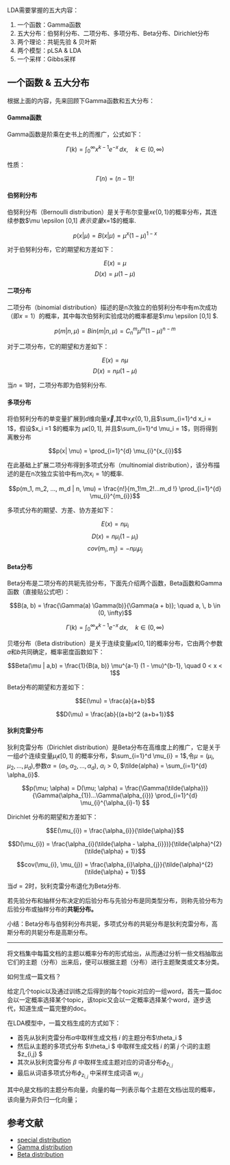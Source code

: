 

LDA需要掌握的五大内容：

1. 一个函数：Gamma函数
2. 五大分布：伯努利分布、二项分布、多项分布、Beta分布、Dirichlet分布
3. 两个理论：共轭先验 & 贝叶斯
4. 两个模型：pLSA & LDA
5. 一个采样：Gibbs采样


## 一个函数 & 五大分布

根据上面的内容，先来回顾下Gamma函数和五大分布：

#### Gamma函数

Gamma函数是阶乘在史书上的而推广，公式如下：

$$\Gamma(k) = \int_0^\infty x^{k-1} e^{-x} \, dx, \quad k \in (0, \infty)$$

性质：

$$\Gamma(n) = (n-1)!$$

#### 伯努利分布

伯努利分布（Bernoulli distribution）是关于布尔变量$x \epsilon \{0, 1\}$的概率分布，其连续参数$\mu \epsilon [0,1] $表示变量$x=1$的概率.

$$p(x | \mu) = B(x | \mu) = \mu ^{x} (1-\mu)^{1-x}$$

对于伯努利分布，它的期望和方差如下：

$$E(x) = \mu$$
$$D(x) = \mu(1-\mu)$$

#### 二项分布

二项分布（binomial distribution）描述的是n次独立的伯努利分布中有m次成功（即$x=1$）的概率，其中每次伯努利实验成功的概率都是$\mu \epsilon [0,1] $.

$$p(m|n,\mu) = Bin(m | n,\mu) = C_{n} ^{m} \mu^{m}(1-\mu)^{n-m}$$

对于二项分布，它的期望和方差如下：

$$E(x) = n\mu$$
$$D(x) = n\mu(1-\mu)$$

当$n=1$时，二项分布即为伯努利分布.

#### 多项分布

将伯努利分布的单变量扩展到$d$维向量$\vec{x}$,其中$x_i \epsilon \{0,1\}$,且$\sum_{i=1}^d x_i = 1$，假设$x_i =1 $的概率为 $\mu \epsilon [0, 1]$, 并且$\sum_{i=1}^d \mu_i = 1$，则将得到离散分布

$$p(x| \mu) = \prod_{i=1}^{d} \mu_{i}^{x_{i}}$$

在此基础上扩展二项分布得到多项式分布（multinomial distribution），该分布描述的是在n次独立实验中有$m_i$次$x_i = 1$的概率.


$$p(m_1, m_2, ..., m_d | n, \mu) = \frac{n!}{m_1!m_2!...m_d !} \prod_{i=1}^{d} \mu_{i}^{m_{i}}$$

多项式分布的期望、方差、协方差如下：

$$E(x) = n\mu_i$$
$$D(x) = n\mu_i (1-\mu_i)$$
$$cov(m_i, m_j) = -n \mu_i \mu_j$$

#### Beta分布

Beta分布是二项分布的共轭先验分布，下面先介绍两个函数，Beta函数和Gamma函数（直接贴公式吧）：

$$B(a, b) = \frac{\Gamma(a) \Gamma(b)}{\Gamma(a + b)}; \quad a, \, b \in (0, \infty)$$

$$\Gamma(k) = \int_0^\infty x^{k-1} e^{-x} \, dx, \quad k \in (0, \infty)$$

贝塔分布（Beta distribution）是关于连续变量$\mu \epsilon [0, 1]$的概率分布，它由两个参数$a$和$b$共同确定，概率密度函数如下：

$$Beta(\mu | a,b) = \frac{1}{B(a, b)} \mu^{a-1} (1 - \mu)^{b-1}, \quad 0 <  x <  1$$

Beta分布的期望和方差如下：

$$E(\mu) = \frac{a}{a+b}$$

$$D(\mu) = \frac{ab}{(a+b)^2 (a+b+1)}$$

#### 狄利克雷分布

狄利克雷分布（Dirichlet distribution）是Beta分布在高维度上的推广，它是关于一组$d$个连续变量$\mu_i \epsilon [0, 1]$ 的概率分布，$\sum_{i=1}^d \mu_{i} = 1$,令$\mu = (\mu_{i}, \mu_{2}, ..., \mu_{d})$,参数$\alpha = (\alpha_{1}, \alpha_{2}, ..., \alpha_{d})$, $\alpha_{i}>0$, $\tilde{alpha} = \sum_{i=1}^{d} \alpha_{i}$.

$$p(\mu; \alpha) = D(\mu; \alpha) = \frac{\Gamma(\tilde{\alpha})}{\Gamma(\alpha_{1})...\Gamma(\alpha_{i})} \prod_{i=1}^{d} \mu_{i}^{\alpha_{i}-1} $$

Dirichlet 分布的期望和方差如下：

$$E(\mu_{i}) = \frac{\alpha_{i}}{\tilde{\alpha}}$$

$$D(\mu_{i}) = \frac{\alpha_{i}(\tilde{\alpha - \alpha_{i}})}{\tilde{\alpha}^{2}(\tilde{\alpha} + 1)}$$

$$cov(\mu_{i}, \mu_{j}) = \frac{\alpha_{i}\alpha_{j}}{\tilde{\alpha}^{2}(\tilde{\alpha} + 1)}$$

当$d=2$时，狄利克雷分布退化为Beta分布.


若先验分布和抽样分布决定的后验分布与先验分布是同类型分布，则称先验分布为后验分布或抽样分布的**共轭分布。**

小结：Beta分布与伯努利分布共轭，多项式分布的共轭分布是狄利克雷分布，高斯分布的共轭分布是高斯分布。


---





将文档集中每篇文档的主题以概率分布的形式给出，从而通过分析一些文档抽取出它们的主题（分布）出来后，便可以根据主题（分布）进行主题聚类或文本分类。

如何生成一篇文档？

给定几个topic以及通过训练之后得到的每个topic对应的一组word，首先一篇doc会以一定概率选择某个topic，该topic又会以一定概率选择某个word，逐步迭代，知道生成一篇完整的doc。


在LDA模型中，一篇文档生成的方式如下：

- 首先从狄利克雷分布$\alpha$中取样生成文档 $i$ 的主题分布$\theta_i $
- 然后从主题的多项式分布 $\theta_i $ 中取样生成文档 $i$ 的第 $j$ 个词的主题 $z_{i,j} $
- 其次从狄利克雷分布 $\beta$ 中取样生成主题对应的词语分布$\phi_{z_{i,j}}$
- 最后从词语多项式分布$\phi_{z_{i,j}}$ 中采样生成词语 $w_{i,j}$


其中$\theta_i$是文档$i$的主题分布向量，向量的每一列表示每个主题在文档$i$出现的概率，该向量为非负归一化向量；



## 参考文献

- [special distribution](http://www.math.uah.edu/stat/special/index.html)
- [Gamma distribution](http://www.math.uah.edu/stat/special/Gamma.html#gam)
- [Beta distribution](http://www.math.uah.edu/stat/special/Beta.html)
